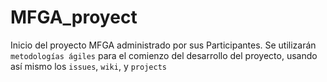 # MFGA_proyect
Inicio del proyecto MFGA administrado por sus Participantes.
Se utilizarán `metodologías ágiles` para el comienzo del desarrollo del proyecto, usando así mismo los `issues`, `wiki`, y `projects`
